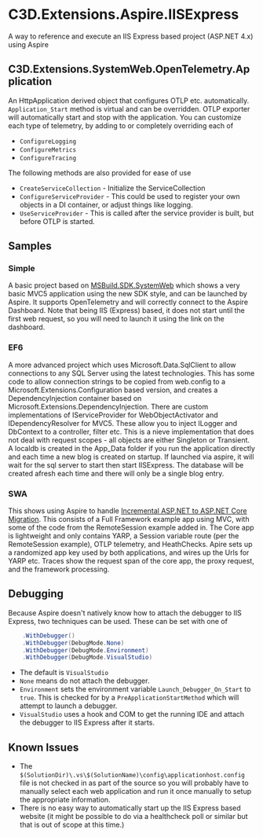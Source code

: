 # C3D.Extensions.Aspire.IISExpress

A way to reference and execute an IIS Express based project (ASP.NET 4.x) using Aspire

## C3D.Extensions.SystemWeb.OpenTelemetry.Application

An HttpApplication derived object that configures OTLP etc. automatically.
`Application_Start` method is virtual and can be overridden.
OTLP exporter will automatically start and stop with the application.
You can customize each type of telemetry, by adding to or completely overriding each of
- `ConfigureLogging`
- `ConfigureMetrics`
- `ConfigureTracing`

The following methods are also provided for ease of use
- `CreateServiceCollection` - Initialize the ServiceCollection
- `ConfigureServiceProvider` - This could be used to register your own objects in a DI container, or adjust things like logging.
- `UseServiceProvider` - This is called after the service provider is built, but before OTLP is started.

## Samples

### Simple
A basic project based on [MSBuild.SDK.SystemWeb](https://github.com/CZEMacLeod/MSBuild.SDK.SystemWeb)
which shows a very basic MVC5 application using the new SDK style, and can be launched by Aspire.
It supports OpenTelemetry and will correctly connect to the Aspire Dashboard.
Note that being IIS (Express) based, it does not start until the first web request, so you will need to launch it using the link on the dashboard.

### EF6
A more advanced project which uses Microsoft.Data.SqlClient to allow connections to any SQL Server using the latest technologies.
This has some code to allow connection strings to be copied from web.config to a Microsoft.Extensions.Configuration based version,
and creates a DependencyInjection container based on Microsoft.Extensions.DependencyInjection.
There are custom implementations of IServiceProvider for WebObjectActivator and IDependencyResolver for MVC5.
These allow you to inject ILogger and DbContext to a controller, filter etc.
This is a nieve implementation that does not deal with request scopes - all objects are either Singleton or Transient.
A localdb is created in the App_Data folder if you run the application directly and each time a new blog is created on startup.
If launched via aspire, it will wait for the sql server to start then start IISExpress. The database will be created afresh each time and there will only be a single blog entry.

### SWA
This shows using Aspire to handle [Incremental ASP.NET to ASP.NET Core Migration](https://learn.microsoft.com/aspnet/core/migration/inc/overview).
This consists of a Full Framework example app using MVC, with some of the code from the RemoteSession example added in.
The Core app is lightweight and only contains YARP, a Session variable route (per the RemoteSession example), OTLP telemetry, and HeathChecks.
Apire sets up a randomized app key used by both applications, and wires up the Urls for YARP etc.
Traces show the request span of the core app, the proxy request, and the framework processing.


## Debugging
Because Aspire doesn't natively know how to attach the debugger to IIS Express, two techniques can be used.
These can be set with one of
```cs
	.WithDebugger()
	.WithDebugger(DebugMode.None)
	.WithDebugger(DebugMode.Environment)
	.WithDebugger(DebugMode.VisualStudio)
```
- The default is `VisualStudio`
- `None` means do not attach the debugger.
- `Environment` sets the environment variable `Launch_Debugger_On_Start` to `true`. 
This is checked for by a `PreApplicationStartMethod` which will attempt to launch a debugger.
- `VisualStudio` uses a hook and COM to get the running IDE and attach the debugger to IIS Express after it starts.

## Known Issues
- The `$(SolutionDir)\.vs\$(SolutionName)\config\applicationhost.config` file is not checked in as part of the source so you will probably have to manually select each web application and run it once manually to setup the appropriate information.
- There is no easy way to automatically start up the IIS Express based website (it might be possible to do via a healthcheck poll or similar but that is out of scope at this time.)

